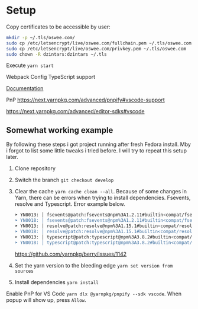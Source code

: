 # Setup

<!-- Delete `.vscode/pnp*` directory.
Delete all `*yarn*` files and directories.
Execute `yarn set version berry` and check the `yarn --version`. Should be now at least 2.0.0-rc.36.
Execute `yarn install`. It will install all dependencies. -->

Copy certificates to be accessible by user:

```sh
mkdir -p ~/.tls/oswee.com/
sudo cp /etc/letsencrypt/live/oswee.com/fullchain.pem ~/.tls/oswee.com
sudo cp /etc/letsencrypt/live/oswee.com/privkey.pem ~/.tls/oswee.com
sudo chown -R dzintars:dzintars ~/.tls
```

Execute `yarn start`

Webpack Config TypeScript support

[Documentation](https://webpack.js.org/configuration/configuration-languages/#typescript)

PnP
https://next.yarnpkg.com/advanced/pnpify#vscode-support

https://next.yarnpkg.com/advanced/editor-sdks#vscode

## Somewhat working example

By following these steps i got project running after fresh Fedora install. Mby i forgot to list some little tweaks i tried before. I will try to repeat this setup later.

1. Clone repository

2. Switch the branch `git checkout develop`

3. Clear the cache `yarn cache clean --all`. Because of some changes in Yarn, there can be errors when trying to install dependencies. Fsevents, resolve and Typescript. Error example below.

   ```sh
   ➤ YN0013: │ fsevents@patch:fsevents@npm%3A1.2.11#builtin<compat/fsevents>::version=1.2.11&hash=77dfe6 can't be found in the cache and will be fetched from the disk
   ➤ YN0018: │ fsevents@patch:fsevents@npm%3A1.2.11#builtin<compat/fsevents>::version=1.2.11&hash=77dfe6: The remote archive doesn't match the expected checksum
   ➤ YN0013: │ resolve@patch:resolve@npm%3A1.15.1#builtin<compat/resolve>::version=1.15.1&hash=8fccd0 can't be found in the cache and will be fetched from the disk
   ➤ YN0018: │ resolve@patch:resolve@npm%3A1.15.1#builtin<compat/resolve>::version=1.15.1&hash=8fccd0: The remote archive doesn't match the expected checksum
   ➤ YN0013: │ typescript@patch:typescript@npm%3A3.8.2#builtin<compat/typescript>::version=3.8.2&hash=273569 can't be found in the cache and will be fetched from the disk
   ➤ YN0018: │ typescript@patch:typescript@npm%3A3.8.2#builtin<compat/typescript>::version=3.8.2&hash=273569: The remote archive doesn't match the expected checksum
   ```

   https://github.com/yarnpkg/berry/issues/1142

4. Set the yarn version to the bleeding edge `yarn set version from sources`

5. Install dependencies `yarn install`

Enable PnP for VS Code `yarn dlx @yarnpkg/pnpify --sdk vscode`. When popup will show up, press `Allow`.

